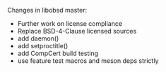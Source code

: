 Changes in libobsd master:

- Further work on license compliance
- Replace BSD-4-Clause licensed sources
- add daemon()
- add setproctitle()
- add CompCert build testing
-  use feature test macros and meson deps strictly

